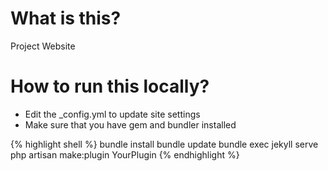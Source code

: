 # What is this?
Project Website

# How to run this locally?

- Edit the _config.yml to update site settings
- Make sure that you have gem and bundler installed

{% highlight shell %}
 bundle install
 bundle update
 bundle exec jekyll serve
php artisan make:plugin YourPlugin
{% endhighlight %}